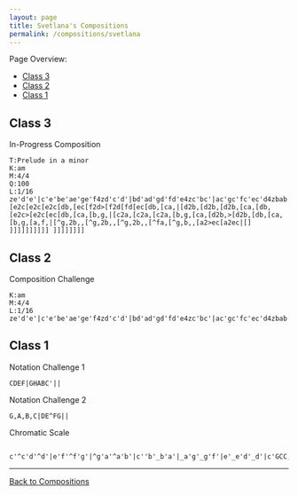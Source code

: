 ```yaml
---
layout: page
title: Svetlana's Compositions
permalink: /compositions/svetlana
---
```

Page Overview:
* [Class 3](#class-3)
* [Class 2](#class-2)
* [Class 1](#class-1)

## Class 3


In-Progress Composition
```
T:Prelude in a minor
K:am
M:4/4
Q:100
L:1/16
ze'd'e'|c'e'be'ae'ge'f4zd'c'd'|bd'ad'gd'fd'e4zc'bc'|ac'gc'fc'ec'd4zbab|^gb^fbebdbc8|[e2c[e2c[e2c[db,[ec[f2d>[f2d[fd[ec[db,[ca,|[d2b,[d2b,[d2b,[ca,[db,[e2c>[e2c[ec[db,[ca,[b,g,|[c2a,[c2a,[c2a,[b,g,[ca,[d2b,>[d2b,[db,[ca,[b,g,[a,f,|[^g,2b,,[^g,2b,,[^g,2b,,[^fa,[^g,b,,[a2>ec[a2ec|[] ]]]]]]]]]] ]]]]]]]]
```


## Class 2
Composition Challenge
```
K:am
M:4/4
L:1/16
ze'd'e'|c'e'be'ae'ge'f4zd'c'd'|bd'ad'gd'fd'e4zc'bc'|ac'gc'fc'ec'd4zbab|^gb^fbebdbc4|]
```

## Class 1
Notation Challenge 1
```
CDEF|GHABC'||
```

Notation Challenge 2
```
G,A,B,C|DE^FG||
```

Chromatic Scale
```
 c'^c'd'^d'|e'f'^f'g'|^g'a'^a'b'|c''b'_b'a'|_a'g'_g'f'|e'_e'd'_d'|c'GCC,,||
 ```

---
[Back to Compositions](/sc-workshop/compositions/)
